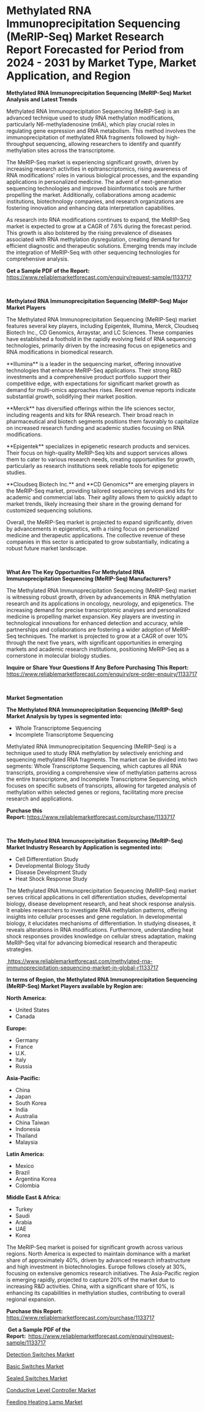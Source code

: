<p><h1>Methylated RNA Immunoprecipitation Sequencing (MeRIP-Seq) Market Research Report Forecasted for Period from 2024 -  2031 by Market Type, Market Application, and Region</h1></p><p><strong>Methylated RNA Immunoprecipitation Sequencing (MeRIP-Seq) Market Analysis and Latest Trends</strong></p>
<p><p>Methylated RNA Immunoprecipitation Sequencing (MeRIP-Seq) is an advanced technique used to study RNA methylation modifications, particularly N6-methyladenosine (m6A), which play crucial roles in regulating gene expression and RNA metabolism. This method involves the immunoprecipitation of methylated RNA fragments followed by high-throughput sequencing, allowing researchers to identify and quantify methylation sites across the transcriptome.</p><p>The MeRIP-Seq market is experiencing significant growth, driven by increasing research activities in epitranscriptomics, rising awareness of RNA modifications' roles in various biological processes, and the expanding applications in personalized medicine. The advent of next-generation sequencing technologies and improved bioinformatics tools are further propelling the market. Additionally, collaborations among academic institutions, biotechnology companies, and research organizations are fostering innovation and enhancing data interpretation capabilities.</p><p>As research into RNA modifications continues to expand, the MeRIP-Seq market is expected to grow at a CAGR of 7.6% during the forecast period. This growth is also bolstered by the rising prevalence of diseases associated with RNA methylation dysregulation, creating demand for efficient diagnostic and therapeutic solutions. Emerging trends may include the integration of MeRIP-Seq with other sequencing technologies for comprehensive analysis.</p></p>
<p><strong>Get a Sample PDF of the Report:&nbsp;</strong> <a href="https://www.reliablemarketforecast.com/enquiry/request-sample/1133717?utm_campaign=1842&utm_medium=2&utm_source=Github&utm_content=ia&utm_term=18122024&utm_id=methylated-rna-immunoprecipitation-sequencing-merip-seq">https://www.reliablemarketforecast.com/enquiry/request-sample/1133717</a></p>
<p>&nbsp;</p>
<p><strong>Methylated RNA Immunoprecipitation Sequencing (MeRIP-Seq) Major Market Players</strong></p>
<p><p>The Methylated RNA Immunoprecipitation Sequencing (MeRIP-Seq) market features several key players, including Epigentek, Illumina, Merck, Cloudseq Biotech Inc., CD Genomics, Arraystar, and LC Sciences. These companies have established a foothold in the rapidly evolving field of RNA sequencing technologies, primarily driven by the increasing focus on epigenetics and RNA modifications in biomedical research.</p><p>**Illumina** is a leader in the sequencing market, offering innovative technologies that enhance MeRIP-Seq applications. Their strong R&D investments and a comprehensive product portfolio support their competitive edge, with expectations for significant market growth as demand for multi-omics approaches rises. Recent revenue reports indicate substantial growth, solidifying their market position.</p><p>**Merck** has diversified offerings within the life sciences sector, including reagents and kits for RNA research. Their broad reach in pharmaceutical and biotech segments positions them favorably to capitalize on increased research funding and academic studies focusing on RNA modifications. </p><p>**Epigentek** specializes in epigenetic research products and services. Their focus on high-quality MeRIP-Seq kits and support services allows them to cater to various research needs, creating opportunities for growth, particularly as research institutions seek reliable tools for epigenetic studies.</p><p>**Cloudseq Biotech Inc.** and **CD Genomics** are emerging players in the MeRIP-Seq market, providing tailored sequencing services and kits for academic and commercial labs. Their agility allows them to quickly adapt to market trends, likely increasing their share in the growing demand for customized sequencing solutions.</p><p>Overall, the MeRIP-Seq market is projected to expand significantly, driven by advancements in epigenetics, with a rising focus on personalized medicine and therapeutic applications. The collective revenue of these companies in this sector is anticipated to grow substantially, indicating a robust future market landscape.</p></p>
<p>&nbsp;</p>
<p><strong>What Are The Key Opportunities For Methylated RNA Immunoprecipitation Sequencing (MeRIP-Seq) Manufacturers?</strong></p>
<p><p>The Methylated RNA Immunoprecipitation Sequencing (MeRIP-Seq) market is witnessing robust growth, driven by advancements in RNA methylation research and its applications in oncology, neurology, and epigenetics. The increasing demand for precise transcriptomic analyses and personalized medicine is propelling market expansion. Key players are investing in technological innovations for enhanced detection and accuracy, while partnerships and collaborations are fostering a wider adoption of MeRIP-Seq techniques. The market is projected to grow at a CAGR of over 10% through the next five years, with significant opportunities in emerging markets and academic research institutions, positioning MeRIP-Seq as a cornerstone in molecular biology studies.</p></p>
<p><strong>Inquire or Share Your Questions If Any Before Purchasing This Report:</strong> <a href="https://www.reliablemarketforecast.com/enquiry/pre-order-enquiry/1133717?utm_campaign=1842&utm_medium=2&utm_source=Github&utm_content=ia&utm_term=18122024&utm_id=methylated-rna-immunoprecipitation-sequencing-merip-seq">https://www.reliablemarketforecast.com/enquiry/pre-order-enquiry/1133717</a></p>
<p>&nbsp;</p>
<p><strong>Market Segmentation</strong></p>
<p><strong>The Methylated RNA Immunoprecipitation Sequencing (MeRIP-Seq) Market Analysis by types is segmented into:</strong></p>
<p><ul><li>Whole Transcriptome Sequencing</li><li>Incomplete Transcriptome Sequencing</li></ul></p>
<p><p>Methylated RNA Immunoprecipitation Sequencing (MeRIP-Seq) is a technique used to study RNA methylation by selectively enriching and sequencing methylated RNA fragments. The market can be divided into two segments: Whole Transcriptome Sequencing, which captures all RNA transcripts, providing a comprehensive view of methylation patterns across the entire transcriptome, and Incomplete Transcriptome Sequencing, which focuses on specific subsets of transcripts, allowing for targeted analysis of methylation within selected genes or regions, facilitating more precise research and applications.</p></p>
<p><strong>Purchase this Report:&nbsp;</strong><a href="https://www.reliablemarketforecast.com/purchase/1133717?utm_campaign=1842&utm_medium=2&utm_source=Github&utm_content=ia&utm_term=18122024&utm_id=methylated-rna-immunoprecipitation-sequencing-merip-seq">https://www.reliablemarketforecast.com/purchase/1133717</a></p>
<p>&nbsp;</p>
<p><strong>The Methylated RNA Immunoprecipitation Sequencing (MeRIP-Seq) Market Industry Research by Application is segmented into:</strong></p>
<p><ul><li>Cell Differentiation Study</li><li>Developmental Biology Study</li><li>Disease Development Study</li><li>Heat Shock Response Study</li></ul></p>
<p><p>The Methylated RNA Immunoprecipitation Sequencing (MeRIP-Seq) market serves critical applications in cell differentiation studies, developmental biology, disease development research, and heat shock response analysis. It enables researchers to investigate RNA methylation patterns, offering insights into cellular processes and gene regulation. In developmental biology, it elucidates mechanisms of differentiation. In studying diseases, it reveals alterations in RNA modifications. Furthermore, understanding heat shock responses provides knowledge on cellular stress adaptation, making MeRIP-Seq vital for advancing biomedical research and therapeutic strategies.</p></p>
<p><a href="https://www.reliablemarketforecast.com/methylated-rna-immunoprecipitation-sequencing-market-in-global-r1133717?utm_campaign=1842&utm_medium=2&utm_source=Github&utm_content=ia&utm_term=18122024&utm_id=methylated-rna-immunoprecipitation-sequencing-merip-seq">&nbsp;https://www.reliablemarketforecast.com/methylated-rna-immunoprecipitation-sequencing-market-in-global-r1133717</a></p>
<p><strong>In terms of Region, the Methylated RNA Immunoprecipitation Sequencing (MeRIP-Seq) Market Players available by Region are:</strong></p>
<p>
    <p> <strong> North America: </strong>
        <ul>
            <li>United States</li>
            <li>Canada</li>
        </ul>
        </p> 
    <p> <strong> Europe: </strong>
        <ul>
            <li>Germany</li>
            <li>France</li>
            <li>U.K.</li>
            <li>Italy</li>
            <li>Russia</li>
        </ul>
        </p> 
    <p> <strong> Asia-Pacific: </strong>
        <ul>
            <li>China</li>
            <li>Japan</li>
            <li>South Korea</li>
            <li>India</li>
            <li>Australia</li>
            <li>China Taiwan</li>
            <li>Indonesia</li>
            <li>Thailand</li>
            <li>Malaysia</li>
        </ul>
        </p> 
    <p> <strong> Latin America: </strong>
        <ul>
            <li>Mexico</li>
            <li>Brazil</li>
            <li>Argentina Korea</li>
            <li>Colombia</li>
        </ul>
        </p> 
    <p> <strong> Middle East & Africa: </strong>
        <ul>
            <li>Turkey</li>
            <li>Saudi</li>
            <li>Arabia</li>
            <li>UAE</li>
            <li>Korea</li>
        </ul>
    </p>
    </p>
<p><p>The MeRIP-Seq market is poised for significant growth across various regions. North America is expected to maintain dominance with a market share of approximately 40%, driven by advanced research infrastructure and high investment in biotechnologies. Europe follows closely at 30%, focusing on extensive genomics research initiatives. The Asia-Pacific region is emerging rapidly, projected to capture 20% of the market due to increasing R&D activities. China, with a significant share of 10%, is enhancing its capabilities in methylation studies, contributing to overall regional expansion.</p></p>
<p><strong>Purchase this Report: </strong><a href="https://www.reliablemarketforecast.com/purchase/1133717?utm_campaign=1842&utm_medium=2&utm_source=Github&utm_content=ia&utm_term=18122024&utm_id=methylated-rna-immunoprecipitation-sequencing-merip-seq">https://www.reliablemarketforecast.com/purchase/1133717</a></p>
<p>&nbsp;<strong>Get a Sample PDF of the Report:&nbsp;&nbsp;</strong><a href="https://www.reliablemarketforecast.com/enquiry/request-sample/1133717?utm_campaign=1842&utm_medium=2&utm_source=Github&utm_content=ia&utm_term=18122024&utm_id=methylated-rna-immunoprecipitation-sequencing-merip-seq">https://www.reliablemarketforecast.com/enquiry/request-sample/1133717</a></p>
<p><strong></strong></p>
<p><p><a href="https://www.linkedin.com/pulse/detection-switches-market-research-report-business-insights-projected-u5jcf?utm_campaign=1842&utm_medium=2&utm_source=Github&utm_content=ia&utm_term=18122024&utm_id=methylated-rna-immunoprecipitation-sequencing-merip-seq">Detection Switches Market</a></p><p><a href="https://www.linkedin.com/pulse/basic-switches-market-growth-analysis-regions-manufacturers-types-3qs8f?utm_campaign=1842&utm_medium=2&utm_source=Github&utm_content=ia&utm_term=18122024&utm_id=methylated-rna-immunoprecipitation-sequencing-merip-seq">Basic Switches Market</a></p><p><a href="https://www.linkedin.com/pulse/sealed-switches-market-analysis-historical-data-future-prospects-mztkf?utm_campaign=1842&utm_medium=2&utm_source=Github&utm_content=ia&utm_term=18122024&utm_id=methylated-rna-immunoprecipitation-sequencing-merip-seq">Sealed Switches Market</a></p><p><a href="https://www.linkedin.com/pulse/conductive-level-controller-industry-sector-market-dynamics-vsyff?utm_campaign=1842&utm_medium=2&utm_source=Github&utm_content=ia&utm_term=18122024&utm_id=methylated-rna-immunoprecipitation-sequencing-merip-seq">Conductive Level Controller Market</a></p><p><a href="https://github.com/RoccoManning/Market-Research-Report-List-7/blob/main/feeding-heating-lamp-market.md?utm_campaign=1842&utm_medium=2&utm_source=Github&utm_content=ia&utm_term=18122024&utm_id=methylated-rna-immunoprecipitation-sequencing-merip-seq">Feeding Heating Lamp Market</a></p></p>